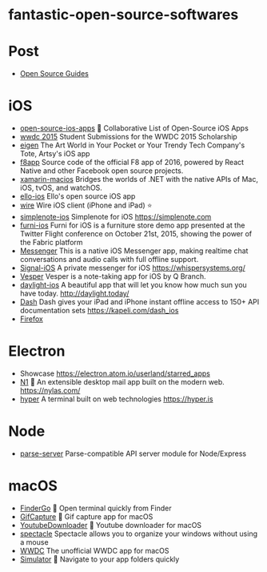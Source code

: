 # fantastic-open-source-softwares

# Post

- [Open Source Guides](https://opensource.guide/)

# iOS

- [open-source-ios-apps](https://github.com/dkhamsing/open-source-ios-apps) 📱 Collaborative List of Open-Source iOS Apps
- [wwdc 2015](https://github.com/wwdc/2015) Student Submissions for the WWDC 2015 Scholarship
- [eigen](https://github.com/artsy/eigen) The Art World in Your Pocket or Your Trendy Tech Company's Tote, Artsy's iOS app
- [f8app](https://github.com/fbsamples/f8app) Source code of the official F8 app of 2016, powered by React Native and other Facebook open source projects.
- [xamarin-macios](https://github.com/xamarin/xamarin-macios) Bridges the worlds of .NET with the native APIs of Mac, iOS, tvOS, and watchOS.
- [ello-ios](https://github.com/ello/ello-ios) Ello's open source iOS app
- [wire](https://github.com/wireapp/wire-ios) Wire iOS client (iPhone and iPad) :star:
- [simplenote-ios](https://github.com/automattic/simplenote-ios) Simplenote for iOS https://simplenote.com
- [furni-ios](https://github.com/twitterdev/furni-ios) Furni for iOS is a furniture store demo app presented at the Twitter Flight conference on October 21st, 2015, showing the power of the Fabric platform
- [Messenger](https://github.com/relatedcode/Messenger) This is a native iOS Messenger app, making realtime chat conversations and audio calls with full offline support.
- [Signal-iOS](https://github.com/WhisperSystems/Signal-iOS) A private messenger for iOS https://whispersystems.org/
- [Vesper](https://github.com/brentsimmons/Vesper) Vesper is a note-taking app for iOS by Q Branch.
- [daylight-ios](https://github.com/bakkenbaeck/daylight-ios) A beautiful app that will let you know how much sun you have today. http://daylight.today/
- [Dash](https://github.com/Kapeli/Dash-iOS) Dash gives your iPad and iPhone instant offline access to 150+ API documentation sets https://kapeli.com/dash_ios
- [Firefox](https://github.com/mozilla-mobile/firefox-ios)

# Electron

- Showcase https://electron.atom.io/userland/starred_apps
- [N1](https://github.com/nylas/N1) 💌 An extensible desktop mail app built on the modern web. https://nylas.com/
- [hyper](https://github.com/zeit/hyper) A terminal built on web technologies https://hyper.is

# Node

- [parse-server](https://github.com/ParsePlatform/parse-server) Parse-compatible API server module for Node/Express

# macOS

- [FinderGo](https://github.com/onmyway133/FinderGo) 🐢 Open terminal quickly from Finder
- [GifCapture](https://github.com/onmyway133/GifCapture) 🏇 Gif capture app for macOS
- [YoutubeDownloader](https://github.com/onmyway133/YoutubeDownloader) 🐧 Youtube downloader for macOS
- [spectacle](https://github.com/eczarny/spectacle) Spectacle allows you to organize your windows without using a mouse
- [WWDC](https://github.com/insidegui/WWDC) The unofficial WWDC app for macOS
- [Simulator](https://github.com/hyperoslo/Simulator) 📱 Navigate to your app folders quickly
